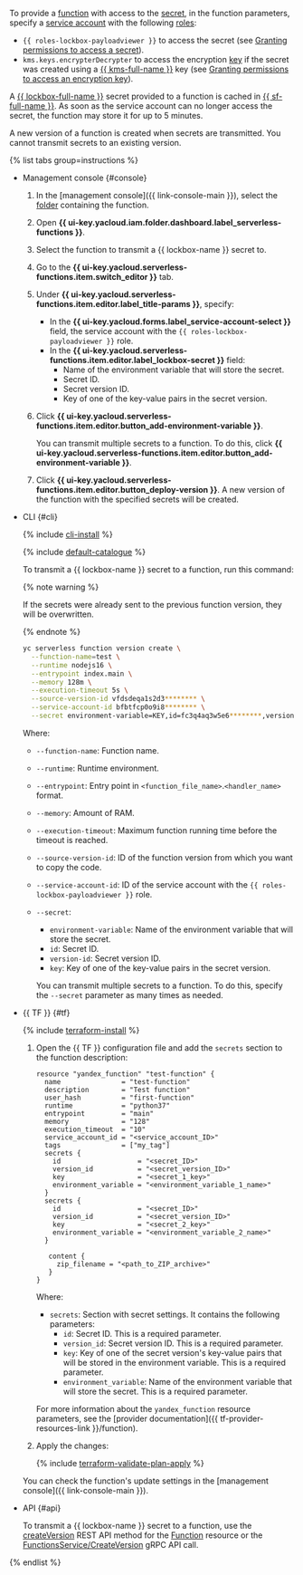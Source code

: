 To provide a [function](../../functions/concepts/function.md) with access to the [secret](../../lockbox/concepts/secret.md), in the function parameters, specify a [service account](../../iam/concepts/users/service-accounts.md) with the following [roles](../../iam/concepts/access-control/roles.md):
* `{{ roles-lockbox-payloadviewer }}` to access the secret (see [Granting permissions to access a secret](../../lockbox/operations/secret-access.md)).
* `kms.keys.encrypterDecrypter` to access the encryption [key](../../kms/concepts/key.md) if the secret was created using a [{{ kms-full-name }}](../../kms/) key (see [Granting permissions to access an encryption key](../../kms/operations/key-access.md)).

A [{{ lockbox-full-name }}](../../lockbox/) secret provided to a function is cached in [{{ sf-full-name }}](../../functions/). As soon as the service account can no longer access the secret, the function may store it for up to 5 minutes.

A new version of a function is created when secrets are transmitted. You cannot transmit secrets to an existing version.

{% list tabs group=instructions %}

- Management console {#console}

  1. In the [management console]({{ link-console-main }}), select the [folder](../../resource-manager/concepts/resources-hierarchy.md#folder) containing the function.
  1. Open **{{ ui-key.yacloud.iam.folder.dashboard.label_serverless-functions }}**.
  1. Select the function to transmit a {{ lockbox-name }} secret to.
  1. Go to the **{{ ui-key.yacloud.serverless-functions.item.switch_editor }}** tab.
  1. Under **{{ ui-key.yacloud.serverless-functions.item.editor.label_title-params }}**, specify:
     * In the **{{ ui-key.yacloud.forms.label_service-account-select }}** field, the service account with the `{{ roles-lockbox-payloadviewer }}` role.
     * In the **{{ ui-key.yacloud.serverless-functions.item.editor.label_lockbox-secret }}** field:
       * Name of the environment variable that will store the secret.
       * Secret ID.
       * Secret version ID.
       * Key of one of the key-value pairs in the secret version.
  1. Click **{{ ui-key.yacloud.serverless-functions.item.editor.button_add-environment-variable }}**.

     You can transmit multiple secrets to a function. To do this, click **{{ ui-key.yacloud.serverless-functions.item.editor.button_add-environment-variable }}**.
  1. Click **{{ ui-key.yacloud.serverless-functions.item.editor.button_deploy-version }}**. A new version of the function with the specified secrets will be created.

- CLI {#cli}

  {% include [cli-install](../cli-install.md) %}

  {% include [default-catalogue](../default-catalogue.md) %}

  To transmit a {{ lockbox-name }} secret to a function, run this command:

  {% note warning %}

  If the secrets were already sent to the previous function version, they will be overwritten.

  {% endnote %}

  ```bash
  yc serverless function version create \
    --function-name=test \
    --runtime nodejs16 \
    --entrypoint index.main \
    --memory 128m \
    --execution-timeout 5s \
    --source-version-id vfdsdeqa1s2d3******** \
    --service-account-id bfbtfcp0o9i8******** \
    --secret environment-variable=KEY,id=fc3q4aq3w5e6********,version-id=fc3gvvz4x5c6********,key=secret-key
  ```

  Where:
  * `--function-name`: Function name.
  * `--runtime`: Runtime environment.
  * `--entrypoint`: Entry point in `<function_file_name>`.`<handler_name>` format.
  * `--memory`: Amount of RAM.
  * `--execution-timeout`: Maximum function running time before the timeout is reached.
  * `--source-version-id`: ID of the function version from which you want to copy the code.
  * `--service-account-id`: ID of the service account with the `{{ roles-lockbox-payloadviewer }}` role.
  * `--secret`:
    * `environment-variable`: Name of the environment variable that will store the secret.
    * `id`: Secret ID.
    * `version-id`: Secret version ID.
    * `key`: Key of one of the key-value pairs in the secret version.

    You can transmit multiple secrets to a function. To do this, specify the `--secret` parameter as many times as needed.

- {{ TF }} {#tf}

  {% include [terraform-install](../../_includes/terraform-install.md) %}

  1. Open the {{ TF }} configuration file and add the `secrets` section to the function description:

     ```hcl
     resource "yandex_function" "test-function" {
       name               = "test-function"
       description        = "Test function"
       user_hash          = "first-function"
       runtime            = "python37"
       entrypoint         = "main"
       memory             = "128"
       execution_timeout  = "10"
       service_account_id = "<service_account_ID>"
       tags               = ["my_tag"]
       secrets {
         id                   = "<secret_ID>"
         version_id           = "<secret_version_ID>"
         key                  = "<secret_1_key>"
         environment_variable = "<environment_variable_1_name>"
       }
       secrets {
         id                   = "<secret_ID>"
         version_id           = "<secret_version_ID>"
         key                  = "<secret_2_key>"
         environment_variable = "<environment_variable_2_name>"
       }

        content {
          zip_filename = "<path_to_ZIP_archive>"
        }
     }
     ```

     Where:
     * `secrets`: Section with secret settings. It contains the following parameters:
       * `id`: Secret ID. This is a required parameter.
       * `version_id`: Secret version ID. This is a required parameter.
       * `key`: Key of one of the secret version's key-value pairs that will be stored in the environment variable. This is a required parameter.
       * `environment_variable`: Name of the environment variable that will store the secret. This is a required parameter.
  
     For more information about the `yandex_function` resource parameters, see the [provider documentation]({{ tf-provider-resources-link }}/function).

  1. Apply the changes:

     {% include [terraform-validate-plan-apply](../../_tutorials/_tutorials_includes/terraform-validate-plan-apply.md) %}

  You can check the function's update settings in the [management console]({{ link-console-main }}).

- API {#api}

  To transmit a {{ lockbox-name }} secret to a function, use the [createVersion](../../functions/functions/api-ref/Function/createVersion.md) REST API method for the [Function](../../functions/functions/api-ref/Function/index.md) resource or the [FunctionsService/CreateVersion](../../functions/functions/api-ref/grpc/Function/createVersion.md) gRPC API call.

{% endlist %}